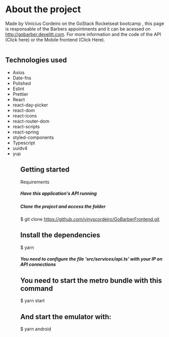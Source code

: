 <h1> About the project </h1>

Made by Vinicius Cordeiro on the GoStack Rocketseat bootcamp , this page is responsable of the Barbers appointments and it can be acessed on http://gobarber.develitt.com. For more information and the code of the API (Click here) or the Mobile frontend (Click Here).

<img src="https://arquivos-gobarber.s3.eu-west-2.amazonaws.com/Logon.png" alt="" />

<h2> Technologies used </h2>

<ul>
  <li>Axios</li>
  <li>Date-fns</li>
  <li>Polished</li>
  <li>Eslint</li>
  <li>Prettier</li>
  <li>React</li>
  <li>react-day-picker</li>
  <li>react-dom</li>
  <li>react-icons</li>
  <li>react-router-dom</li>
  <li>react-scripts</li>
  <li>react-spring</li>
  <li>styled-components</li>
  <li>Typescript</li>
  <li>uuidv4</li>
  <li>yup</li>
<ul>

<h2>Getting started</h2>

Requirements

<h5>Have this application's API running</h5>

<h5>Clone the project and access the folder</h5>

$ git clone https://github.com/vinyscordeiro/GoBarberFrontend.git 

<h2>Install the dependencies</h2>
$ yarn

<h5>You need to configure the file 'src/services/api.ts' with your IP on API connections</h5>

<h2>You need to start the metro bundle with this command</h2>
$ yarn start

<h2>And start the emulator with:</h2>
$ yarn android

